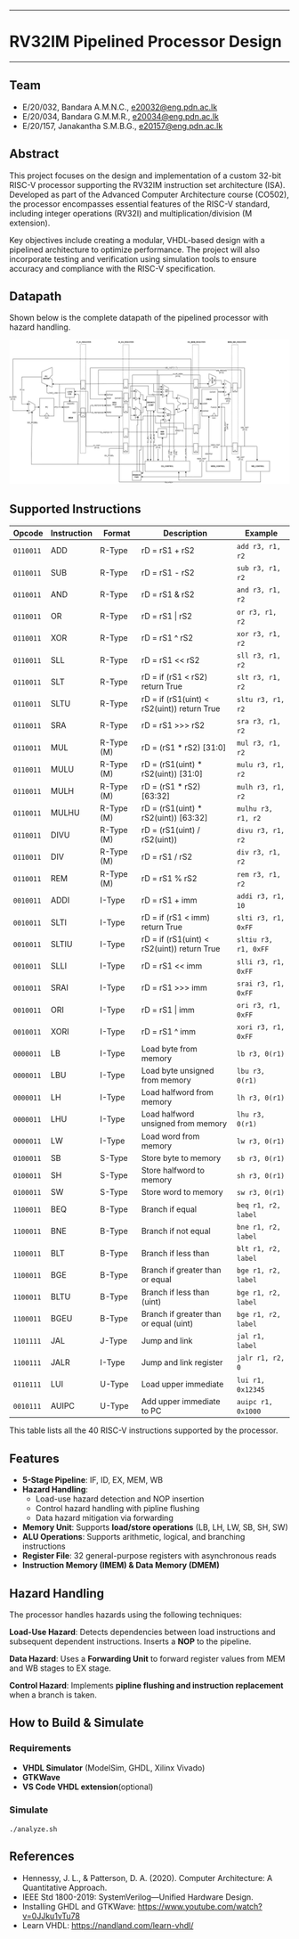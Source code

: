 ___
# RV32IM Pipelined Processor Design
___

## Team

-  E/20/032, Bandara A.M.N.C., [e20032@eng.pdn.ac.lk](mailto:e20032@eng.pdn.ac.lk)
-  E/20/034, Bandara G.M.M.R., [e20034@eng.pdn.ac.lk](mailto:e20034@eng.pdn.ac.lk)
-  E/20/157, Janakantha S.M.B.G., [e20157@eng.pdn.ac.lk](mailto:e20157@eng.pdn.ac.lk)



## Abstract

This project focuses on the design and implementation of a custom 32-bit RISC-V processor supporting the RV32IM instruction set architecture (ISA). Developed as part of the Advanced Computer Architecture course (CO502), the processor encompasses essential features of the RISC-V standard, including integer operations (RV32I) and multiplication/division (M extension).

Key objectives include creating a modular, VHDL-based design with a pipelined architecture to optimize performance. The project will also incorporate testing and verification using simulation tools to ensure accuracy and compliance with the RISC-V specification.

## Datapath

Shown below is the complete datapath of the pipelined processor with hazard handling.

![Pipelined Datapath](./Datapath.png)

## Supported Instructions

| **Opcode**    | **Instruction**  | **Format** | **Description**                          | **Example**            |
|---------------|------------------|------------|------------------------------------------|------------------------|
| `0110011`     | ADD              | R-Type     | rD = rS1 + rS2                           | `add r3, r1, r2`       |
| `0110011`     | SUB              | R-Type     | rD = rS1 - rS2                           | `sub r3, r1, r2`       |
| `0110011`     | AND              | R-Type     | rD = rS1 & rS2                           | `and r3, r1, r2`       |
| `0110011`     | OR               | R-Type     | rD = rS1 \| rS2                          | `or r3, r1, r2`        |
| `0110011`     | XOR              | R-Type     | rD = rS1 ^ rS2                           | `xor r3, r1, r2`       |
| `0110011`     | SLL              | R-Type     | rD = rS1 << rS2                          | `sll r3, r1, r2`       |
| `0110011`     | SLT              | R-Type     | rD = if (rS1 < rS2) return True          | `slt r3, r1, r2`       |
| `0110011`     | SLTU             | R-Type     | rD = if (rS1(uint) < rS2(uint)) return True | `sltu r3, r1, r2`   |
| `0110011`     | SRA              | R-Type     | rD = rS1 >>> rS2                         | `sra r3, r1, r2`       |
| `0110011`     | MUL              | R-Type (M) | rD = (rS1 * rS2) [31:0]                  | `mul r3, r1, r2`       |
| `0110011`     | MULU             | R-Type (M) | rD = (rS1(uint) * rS2(uint)) [31:0]      | `mulu r3, r1, r2`      |
| `0110011`     | MULH             | R-Type (M) | rD = (rS1 * rS2) [63:32]                 | `mulh r3, r1, r2`      |
| `0110011`     | MULHU            | R-Type (M) | rD = (rS1(uint) * rS2(uint)) [63:32]     | `mulhu r3, r1, r2`     |
| `0110011`     | DIVU             | R-Type (M) | rD = (rS1(uint) / rS2(uint))             | `divu r3, r1, r2`      |
| `0110011`     | DIV              | R-Type (M) | rD = rS1 / rS2                           | `div r3, r1, r2`       |
| `0110011`     | REM              | R-Type (M) | rD = rS1 % rS2                           | `rem r3, r1, r2`       |
| `0010011`     | ADDI             | I-Type     | rD = rS1 + imm                           | `addi r3, r1, 10`      |
| `0010011`     | SLTI             | I-Type     | rD = if (rS1 < imm) return True          | `slti r3, r1, 0xFF`    |
| `0010011`     | SLTIU            | I-Type     | rD = if (rS1(uint) < rS2(uint)) return True | `sltiu r3, r1, 0xFF`|
| `0010011`     | SLLI             | I-Type     | rD = rS1 << imm                          | `slli r3, r1, 0xFF`    |
| `0010011`     | SRAI             | I-Type     | rD = rS1 >>> imm                         | `srai r3, r1, 0xFF`    |
| `0010011`     | ORI              | I-Type     | rD = rS1 \| imm                          | `ori r3, r1, 0xFF`     |
| `0010011`     | XORI             | I-Type     | rD = rS1 ^ imm                           | `xori r3, r1, 0xFF`    |
| `0000011`     | LB               | I-Type     | Load byte from memory                    | `lb r3, 0(r1)`         |
| `0000011`     | LBU              | I-Type     | Load byte unsigned from memory           | `lbu r3, 0(r1)`        |
| `0000011`     | LH               | I-Type     | Load halfword from memory                | `lh r3, 0(r1)`         |
| `0000011`     | LHU              | I-Type     | Load halfword unsigned from memory       | `lhu r3, 0(r1)`        |
| `0000011`     | LW               | I-Type     | Load word from memory                    | `lw r3, 0(r1)`         |
| `0100011`     | SB               | S-Type     | Store byte to memory                     | `sb r3, 0(r1)`         |
| `0100011`     | SH               | S-Type     | Store halfword to memory                 | `sh r3, 0(r1)`         |
| `0100011`     | SW               | S-Type     | Store word to memory                     | `sw r3, 0(r1)`         |
| `1100011`     | BEQ              | B-Type     | Branch if equal                          | `beq r1, r2, label`    |
| `1100011`     | BNE              | B-Type     | Branch if not equal                      | `bne r1, r2, label`    |
| `1100011`     | BLT              | B-Type     | Branch if less than                      | `blt r1, r2, label`    |
| `1100011`     | BGE              | B-Type     | Branch if greater than or equal          | `bge r1, r2, label`    |
| `1100011`     | BLTU             | B-Type     | Branch if less than (uint)               | `bge r1, r2, label`    |
| `1100011`     | BGEU             | B-Type     | Branch if greater than or equal (uint)   | `bge r1, r2, label`    |
| `1101111`     | JAL              | J-Type     | Jump and link                            | `jal r1, label`        |
| `1100111`     | JALR             | I-Type     | Jump and link register                   | `jalr r1, r2, 0`       |
| `0110111`     | LUI              | U-Type     | Load upper immediate                     | `lui r1, 0x12345`      |
| `0010111`     | AUIPC            | U-Type     | Add upper immediate to PC                | `auipc r1, 0x1000`     |

This table lists all the 40 RISC-V instructions supported by the processor.

## Features  
- **5-Stage Pipeline**: IF, ID, EX, MEM, WB  
- **Hazard Handling**:  
  - Load-use hazard detection and NOP insertion  
  - Control hazard handling with pipline flushing  
  - Data hazard mitigation via forwarding  
- **Memory Unit**: Supports **load/store operations** (LB, LH, LW, SB, SH, SW)  
- **ALU Operations**: Supports arithmetic, logical, and branching instructions  
- **Register File**: 32 general-purpose registers with asynchronous reads  
- **Instruction Memory (IMEM) & Data Memory (DMEM)**

## Hazard Handling  
The processor handles hazards using the following techniques:  

**Load-Use Hazard**: Detects dependencies between load instructions and subsequent dependent instructions. Inserts a **NOP** to the pipeline.  

**Data Hazard**: Uses a **Forwarding Unit** to forward register values from MEM and WB stages to EX stage.  

**Control Hazard**: Implements **pipline flushing and instruction replacement** when a branch is taken.  

## How to Build & Simulate  

### Requirements  
- **VHDL Simulator** (ModelSim, GHDL, Xilinx Vivado)
- **GTKWave**
- **VS Code VHDL extension**(optional)

### Simulate

```
./analyze.sh
```

## References
- Hennessy, J. L., & Patterson, D. A. (2020). Computer Architecture: A Quantitative Approach.
- IEEE Std 1800-2019: SystemVerilog—Unified Hardware Design.
- Installing GHDL and GTKWave: https://www.youtube.com/watch?v=0JJku1vTu78
- Learn VHDL: https://nandland.com/learn-vhdl/
